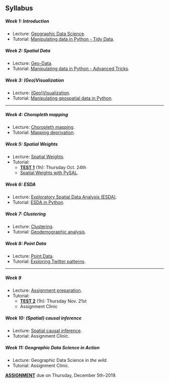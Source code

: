 
## Syllabus

##### Week 1: Introduction

* Lecture: [Geographic Data Science](notes/Class_01.html).
* Tutorial: [Manipulating data in Python - Tidy Data](labs/Lab_01.html).

##### Week 2: Spatial Data

* Lecture: [Geo-Data](notes/Class_02.html).
* Tutorial: [Manipulating data in Python - Advanced Tricks](labs/Lab_02.html).

##### Week 3: (Geo)Visualization

* Lecture: [(Geo)Visualization](notes/Class_03.html).
* Tutorial: [Manipulating geospatial data in Python](labs/Lab_03.html).

-----

##### Week 4: Choropleth mapping

* Lecture: [Choropleth mapping](notes/Class_04.html).
* Tutorial: [Mapping deprivation](labs/Lab_04.html).

##### Week 5: Spatial Weights

* Lecture: [Spatial Weights](notes/Class_05.html).
* Tutorial: 
    - [**TEST 1**](assignments.html#task_01) (1h): Thursday Oct. 24th
    - [Spatial Weights with PySAL](labs/Lab_05.html).

##### Week 6: ESDA

* Lecture: [Exploratory Spatial Data Analysis (ESDA)](notes/Class_06.html).
* Tutorial: [ESDA in Python](labs/Lab_06.html).

##### Week 7: Clustering

* Lecture: [Clustering](notes/Class_08.html).
* Tutorial: [Geodemographic analysis](labs/Lab_08.html).

##### Week 8: Point Data

* Lecture: [Point Data](notes/Class_09.html).
* Tutorial: [Exploring Twitter patterns](labs/Lab_09.html).

-----

##### Week 9

* Lecture: [Assignment preparation](notes/Class_10.html).
* Tutorial: 
    - [**TEST 2**](assignments.html#task_02) (1h): Thursday Nov. 21st
    - Assignment Clinic

##### Week 10: (Spatial) causal inference

* Lecture: [Spatial causal inference](notes/Class_11.html).
* Tutorial: Assignment Clinic.

##### Week 11: Geographic Data Science in Action

* Lecture: Geographic Data Science *in the wild*.
* Tutorial: Assignment Clinic.

[**ASSIGNMENT**](assignments.html#task_03) due on Thursday, December
5th-2019.


